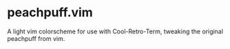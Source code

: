 # peachpuff.vim

A light vim colorscheme for use with Cool-Retro-Term, tweaking the
original peachpuff from vim.
